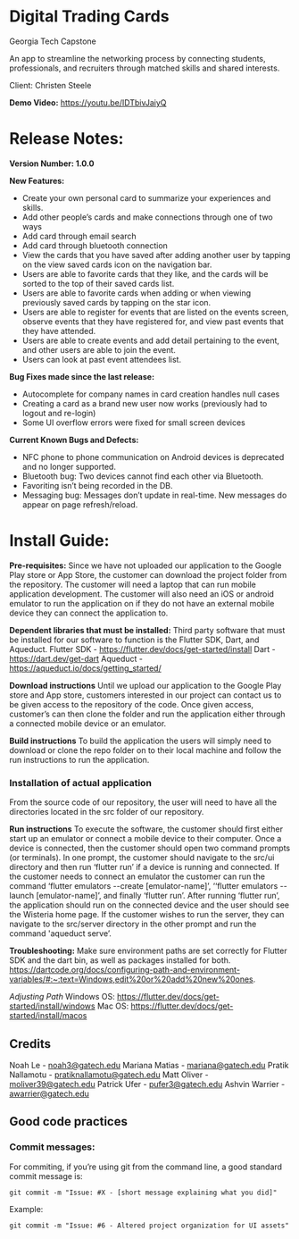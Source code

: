 # Digital Trading Cards
Georgia Tech Capstone

An app to streamline the networking process by connecting students, professionals, and recruiters through matched skills and shared interests.

Client: Christen Steele

**Demo Video:** https://youtu.be/IDTbivJaiyQ 

# Release Notes:
**Version Number: 1.0.0**

**New Features:**
* Create your own personal card to summarize your experiences and skills.
* Add other people’s cards and make connections through one of two ways
* Add card through email search
* Add card through bluetooth connection
* View the cards that you have saved after adding another user by tapping on the view saved cards icon on the navigation bar.
* Users are able to favorite cards that they like, and the cards will be sorted to the top of their saved cards list.
* Users are able to favorite cards when adding or when viewing previously saved cards by tapping on the star icon.
* Users are able to register for events that are listed on the events screen, observe events that they have registered for, and view past events that they have attended.
* Users are able to create events and add detail pertaining to the event, and other users are able to join the event.
* Users can look at past event attendees list.

**Bug Fixes made since the last release:**
* Autocomplete for company names in card creation handles null cases
* Creating a card as a brand new user now works (previously had to logout and re-login)
* Some UI overflow errors were fixed for small screen devices

**Current Known Bugs and Defects:**
* NFC phone to phone communication on Android devices is deprecated and no longer supported.
* Bluetooth bug: Two devices cannot find each other via Bluetooth.
* Favoriting isn’t being recorded in the DB.
* Messaging bug: Messages don’t update in real-time. New messages do appear on page refresh/reload.

# Install Guide: 
**Pre-requisites:** 
Since we have not uploaded our application to the Google Play store or App Store, the customer can download the project folder from the repository. The customer will need a laptop that can run mobile application development. The customer will also need an iOS or android emulator to run the application on if they do not have an external mobile device they can connect the application to. 

**Dependent libraries that must be installed:**
Third party software that must be installed for our software to function is the Flutter SDK, Dart, and Aqueduct. 
Flutter SDK - https://flutter.dev/docs/get-started/install
Dart - https://dart.dev/get-dart
Aqueduct - https://aqueduct.io/docs/getting_started/

**Download instructions**
Until we upload our application to the Google Play store and App store, customers interested in our project can contact us to be given access to the repository of the code. Once given access, customer’s can then clone the folder and run the application either through a connected mobile device or an emulator. 

**Build instructions**
To build the application the users will simply need to download or clone the repo folder on to their local machine and follow the run instructions to run the application. 

### Installation of actual application
From the source code of our repository, the user will need to have all the directories located in the src folder of our repository. 

**Run instructions**
To execute the software, the customer should first either start up an emulator or connect a mobile device to their computer. Once a device is connected, then the customer should open two command prompts (or terminals). In one prompt, the customer should navigate to the src/ui directory and then run ‘flutter run’ if a device is running and connected. If the customer needs to connect an emulator the customer can run the command ‘flutter emulators --create [emulator-name]’, ‘‘flutter emulators --launch [emulator-name]’, and finally ‘flutter run’. After running ‘flutter run’, the application should run on the connected device and the user should see the Wisteria home page. 
If the customer wishes to run the server, they can navigate to the src/server directory in the other prompt and run the command 'aqueduct serve’. 

**Troubleshooting:**
Make sure environment paths are set correctly for Flutter SDK and the dart bin, as well as packages installed for both. 
https://dartcode.org/docs/configuring-path-and-environment-variables/#:~:text=Windows,edit%20or%20add%20new%20ones.

*Adjusting Path*
Windows OS:
https://flutter.dev/docs/get-started/install/windows
Mac OS:
https://flutter.dev/docs/get-started/install/macos

## Credits
Noah Le - noah3@gatech.edu
Mariana Matias - mariana@gatech.edu
Pratik Nallamotu - pratiknallamotu@gatech.edu
Matt Oliver - moliver39@gatech.edu
Patrick Ufer - pufer3@gatech.edu
Ashvin Warrier - awarrier@gatech.edu

## Good code practices
### Commit messages:
For commiting, if you’re using git from the command line, a good standard commit message is:

```git commit -m "Issue: #X - [short message explaining what you did]"```

Example:

```git commit -m "Issue: #6 - Altered project organization for UI assets"```